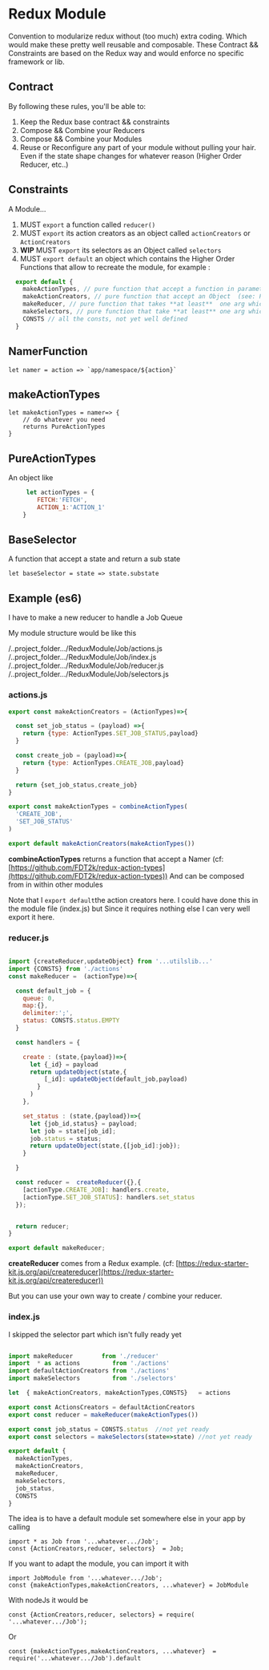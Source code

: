 # Redux Module

  Convention to modularize redux without (too much) extra coding. Which would make these pretty well reusable and composable.
  These Contract && Constraints are based on the Redux way and would enforce no specific framework or lib.

## Contract

By following these rules, you'll be able to:

1. Keep the Redux base contract && constraints
2. Compose && Combine your Reducers
3. Compose &&  Combine your Modules
4. Reuse or Reconfigure any part of your module without pulling your hair. Even if the state shape changes for whatever reason (Higher Order Reducer, etc..)

## Constraints

  A Module...

1. MUST `export` a function called `reducer()`
2. MUST `export` its action creators as an object called `actionCreators` or `ActionCreators`
3. **WIP** MUST `export` its selectors as an Object called `selectors`    
4.  MUST `export default` an object which contains the Higher Order Functions that allow to recreate the module, for example :


```javascript
  export default {
    makeActionTypes, // pure function that accept a function in parameter to rename action (see: NamerFunction) and returns an Object (cf. PureActionType)
    makeActionCreators, // pure function that accept an Object  (see: PureActionType)
    makeReducer, // pure function that takes **at least**  one arg which is an Object (see:PureActionType)
    makeSelectors, // pure function that take **at least** one arg which is a function that return a partial state (see:BaseSelector)
    CONSTS // all the consts, not yet well defined
  }
  ```



## NamerFunction

    let namer = action => `app/namespace/${action}`


## makeActionTypes

    let makeActionTypes = namer=> {
	    // do whatever you need
	    returns PureActionTypes
    }


## PureActionTypes

An object like

```javascript
	 let actionTypes = {
		FETCH:'FETCH',
		ACTION_1:'ACTION_1'
	}
  ```

## BaseSelector

A function that accept a state and return a sub state

    let baseSelector = state => state.substate


## Example (es6)

I have to make a new reducer to handle a Job Queue

My module structure would be like this

/..project_folder.../ReduxModule/Job/actions.js
/..project_folder.../ReduxModule/Job/index.js
/..project_folder.../ReduxModule/Job/reducer.js
/..project_folder.../ReduxModule/Job/selectors.js

### actions.js
```javascript
export const makeActionCreators = (ActionTypes)=>{

  const set_job_status = (payload) =>{
    return {type: ActionTypes.SET_JOB_STATUS,payload}
  }

  const create_job = (payload)=>{
    return {type: ActionTypes.CREATE_JOB,payload}
  }

  return {set_job_status,create_job}
}

export const makeActionTypes = combineActionTypes(
  'CREATE_JOB',
  'SET_JOB_STATUS'
)

export default makeActionCreators(makeActionTypes())
  ```

**combineActionTypes**  returns a function that accept  a Namer (cf: [https://github.com/FDT2k/redux-action-types](https://github.com/FDT2k/redux-action-types))
And can be composed from in within other modules

Note that I `export default`the action creators here. I could have done this in the module file (index.js) but Since it requires nothing else I can very well export it here.

### reducer.js

```javascript

import {createReducer,updateObject} from '...utilslib...'
import {CONSTS} from './actions'
const makeReducer =  (actionType)=>{

  const default_job = {
    queue: 0,
    map:{},
    delimiter:';',
    status: CONSTS.status.EMPTY
  }

  const handlers = {

    create : (state,{payload})=>{
      let {_id} = payload
      return updateObject(state,{
          [_id]: updateObject(default_job,payload)
        }
      )
    },

    set_status : (state,{payload})=>{
      let {job_id,status} = payload;
      let job = state[job_id];
      job.status = status;
      return updateObject(state,{[job_id]:job});
    }

  }

  const reducer =  createReducer({},{
    [actionType.CREATE_JOB]: handlers.create,
    [actionType.SET_JOB_STATUS]: handlers.set_status
  });


  return reducer;
}

export default makeReducer;

  ```

**createReducer** comes from a Redux example. (cf: [https://redux-starter-kit.js.org/api/createreducer](https://redux-starter-kit.js.org/api/createreducer))   

But you can use your own way to create / combine your reducer.


### index.js

I skipped the selector part which isn't fully ready yet

```javascript

import makeReducer        from './reducer'
import  * as actions         from './actions'
import defaultActionCreators from './actions'
import makeSelectors         from './selectors'

let  { makeActionCreators, makeActionTypes,CONSTS}   = actions

export const ActionsCreators = defaultActionCreators
export const reducer = makeReducer(makeActionTypes())

export const job_status = CONSTS.status  //not yet ready
export const selectors = makeSelectors(state=>state) //not yet ready

export default {
  makeActionTypes,
  makeActionCreators,
  makeReducer,
  makeSelectors,
  job_status,
  CONSTS
}
  ```

The idea is to have a default module set somewhere else in your app by calling

    import * as Job from '...whatever.../Job';
    const {ActionCreators,reducer, selectors}  = Job;

If you want to adapt the module, you can import it with

    import JobModule from '...whatever.../Job';
    const {makeActionTypes,makeActionCreators, ...whatever} = JobModule

 With nodeJs it would be

	const {ActionCreators,reducer, selectors} = require( '...whatever.../Job');

Or

    const {makeActionTypes,makeActionCreators, ...whatever}  = require('...whatever.../Job').default
 
